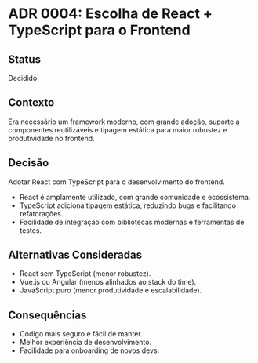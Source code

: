 # ADR 0004: Escolha de React + TypeScript para o Frontend

## Status
Decidido

## Contexto
Era necessário um framework moderno, com grande adoção, suporte a componentes reutilizáveis e tipagem estática para maior robustez e produtividade no frontend.

## Decisão
Adotar React com TypeScript para o desenvolvimento do frontend.

- React é amplamente utilizado, com grande comunidade e ecossistema.
- TypeScript adiciona tipagem estática, reduzindo bugs e facilitando refatorações.
- Facilidade de integração com bibliotecas modernas e ferramentas de testes.

## Alternativas Consideradas
- React sem TypeScript (menor robustez).
- Vue.js ou Angular (menos alinhados ao stack do time).
- JavaScript puro (menor produtividade e escalabilidade).

## Consequências
- Código mais seguro e fácil de manter.
- Melhor experiência de desenvolvimento.
- Facilidade para onboarding de novos devs. 